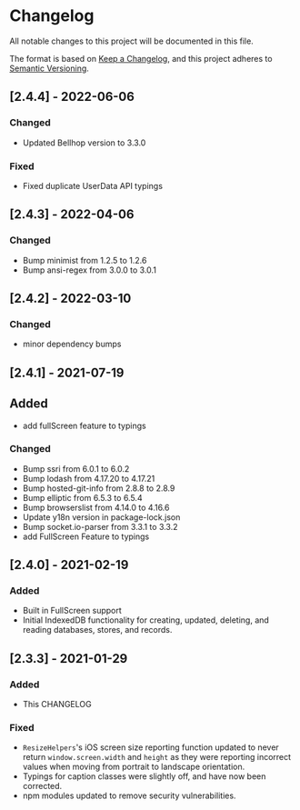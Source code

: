 # Changelog

All notable changes to this project will be documented in this file.

The format is based on [Keep a Changelog](https://keepachangelog.com/en/1.0.0/),
and this project adheres to [Semantic Versioning](https://semver.org/spec/v2.0.0.html).

## [2.4.4] - 2022-06-06

### Changed

- Updated Bellhop version to 3.3.0

### Fixed

- Fixed duplicate UserData API typings

## [2.4.3] - 2022-04-06

### Changed

- Bump minimist from 1.2.5 to 1.2.6
- Bump ansi-regex from 3.0.0 to 3.0.1

## [2.4.2] - 2022-03-10

### Changed

- minor dependency bumps

## [2.4.1] - 2021-07-19

## Added

- add fullScreen feature to typings

### Changed

- Bump ssri from 6.0.1 to 6.0.2
- Bump lodash from 4.17.20 to 4.17.21
- Bump hosted-git-info from 2.8.8 to 2.8.9
- Bump elliptic from 6.5.3 to 6.5.4
- Bump browserslist from 4.14.0 to 4.16.6
- Update y18n version in package-lock.json
- Bump socket.io-parser from 3.3.1 to 3.3.2
- add FullScreen Feature to typings

## [2.4.0] - 2021-02-19

### Added

- Built in FullScreen support
- Initial IndexedDB functionality for creating, updated, deleting, and reading databases, stores, and records.

## [2.3.3] - 2021-01-29

### Added

- This CHANGELOG

### Fixed

- `ResizeHelpers`'s iOS screen size reporting function updated to never return `window.screen.width` and `height` as they were reporting incorrect values when moving from portrait to landscape orientation.
- Typings for caption classes were slightly off, and have now been corrected.
- npm modules updated to remove security vulnerabilities.
